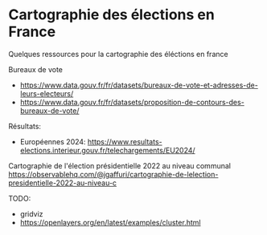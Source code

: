 # Cartographie des élections en France
Quelques ressources pour la cartographie des éléctions en france

Bureaux de vote
- https://www.data.gouv.fr/fr/datasets/bureaux-de-vote-et-adresses-de-leurs-electeurs/
- https://www.data.gouv.fr/fr/datasets/proposition-de-contours-des-bureaux-de-vote/

Résultats:
- Européennes 2024: https://www.resultats-elections.interieur.gouv.fr/telechargements/EU2024/


Cartographie de l'élection présidentielle 2022 au niveau communal
https://observablehq.com/@jgaffuri/cartographie-de-lelection-presidentielle-2022-au-niveau-c

TODO:
- gridviz
- https://openlayers.org/en/latest/examples/cluster.html

